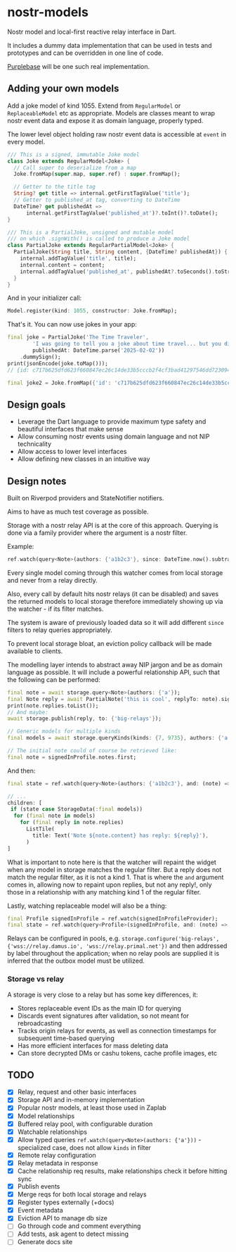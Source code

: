 # nostr-models

Nostr model and local-first reactive relay interface in Dart.

It includes a dummy data implementation that can be used in tests and prototypes and can be overridden in one line of code.

[Purplebase](https://github.com/purplebase/purplebase) will be one such real implementation.

## Adding your own models

Add a joke model of kind 1055. Extend from `RegularModel` or `ReplaceableModel` etc as appropriate. Models are classes meant to wrap nostr event data and expose it as domain language, properly typed.

The lower level object holding raw nostr event data is accessible at `event` in every model.

```dart
/// This is a signed, immutable Joke model
class Joke extends RegularModel<Joke> {
  // Call super to deserialize from a map
  Joke.fromMap(super.map, super.ref) : super.fromMap();

  // Getter to the title tag
  String? get title => internal.getFirstTagValue('title');
  // Getter to published_at tag, converting to DateTime
  DateTime? get publishedAt =>
      internal.getFirstTagValue('published_at')?.toInt()?.toDate();
}

/// This is a PartialJoke, unsigned and mutable model
/// on which .signWith() is called to produce a Joke model
class PartialJoke extends RegularPartialModel<Joke> {
  PartialJoke(String title, String content, {DateTime? publishedAt}) {
    internal.addTagValue('title', title);
    internal.content = content;
    internal.addTagValue('published_at', publishedAt?.toSeconds().toString());
  }
}
```

And in your initializer call:

```dart
Model.register(kind: 1055, constructor: Joke.fromMap);
```

That's it. You can now use jokes in your app:

```dart
final joke = PartialJoke('The Time Traveler',
        'I was going to tell you a joke about time travel... but you didn\'t like it.',
        publishedAt: DateTime.parse('2025-02-02'))
    .dummySign();
print(jsonEncode(joke.toMap()));
// {id: c717b625dfd623f660847ec26c14de33b5cccb2f4cf3bad41297546dd7230941, content: I was going to tell you a joke about time travel... but you didn't like it., created_at: 1744851226, pubkey: f907e6c86c02efe9e26c2d028c6d5112e19308e3cc54a3ff016ac0e9e1af0ff1, kind: 1055, tags: [[title, The Time Traveler], [published_at, 1738465200]], sig: null}

final joke2 = Joke.fromMap({'id': 'c717b625dfd623f660847ec26c14de33b5cccb2f4cf3bad41297546dd7230941', 'content': 'I was going to tell you a joke about time travel... but you didn\'t like it.', 'created_at': 1744851226, 'pubkey': 'f907e6c86c02efe9e26c2d028c6d5112e19308e3cc54a3ff016ac0e9e1af0ff1', 'kind': 1055, 'tags': [['title', 'The Time Traveler'], ['published_at', 1738465200]], 'sig': null}, ref);
```

## Design goals

 - Leverage the Dart language to provide maximum type safety and beautiful interfaces that make sense
 - Allow consuming nostr events using domain language and not NIP technicality
 - Allow access to lower level interfaces
 - Allow defining new classes in an intuitive way

## Design notes

Built on Riverpod providers and StateNotifier notifiers.

Aims to have as much test coverage as possible.

Storage with a nostr relay API is at the core of this approach. Querying is done via a family provider where the argument is a nostr filter.

Example:

```dart
ref.watch(query<Note>(authors: {'a1b2c3'}, since: DateTime.now().subtract(Duration(seconds: 5))));
```

Every single model coming through this watcher comes from local storage and never from a relay directly. 

Also, every call by default hits nostr relays (it can be disabled) and saves the returned models to local storage therefore immediately showing up via the watcher - if its filter matches.

The system is aware of previously loaded data so it will add different `since` filters to relay queries appropriately.

To prevent local storage bloat, an eviction policy callback will be made available to clients.

The modelling layer intends to abstract away NIP jargon and be as domain language as possible. It will include a powerful relationship API, such that the following can be performed:

```dart
final note = await storage.query<Note>(authors: {'a'});
final Note reply = await PartialNote('this is cool', replyTo: note).signWith(signer);
print(note.replies.toList());
// And maybe:
await storage.publish(reply, to: {'big-relays'});

// Generic models for multiple kinds
final models = await storage.queryKinds(kinds: {7, 9735}, authors: {'a'});

// The initial note could of course be retrieved like:
final note = signedInProfile.notes.first;
```

And then:

```dart
final state = ref.watch(query<Note>(authors: {'a1b2c3'}, and: (note) => {note.replies}));

// ...
children: [
 if (state case StorageData(:final models))
  for (final note in models)
    for (final reply in note.replies)
      ListTile(
        title: Text('Note ${note.content} has reply: ${reply}'),
      )
]
```

What is important to note here is that the watcher will repaint the widget when any model in storage matches the regular filter. But a reply does not match the regular filter, as it is not a kind 1. That is where the `and` argument comes in, allowing now to repaint upon replies, but not any reply!, only those in a relationship with any matching kind 1 of the regular filter.

Lastly, watching replaceable model will also be a thing:

```dart
final Profile signedInProfile = ref.watch(signedInProfileProvider);
final state = ref.watch(query<Profile>(signedInProfile, and: (note) => {note.following}));
```

Relays can be configured in pools, e.g. `storage.configure('big-relays', {'wss://relay.damus.io', 'wss://relay.primal.net'})` and then addressed by label throughout the application; when no relay pools are supplied it is inferred that the outbox model must be utilized.

### Storage vs relay

A storage is very close to a relay but has some key differences, it:

 - Stores replaceable event IDs as the main ID for querying
 - Discards event signatures after validation, so not meant for rebroadcasting
 - Tracks origin relays for events, as well as connection timestamps for subsequent time-based querying
 - Has more efficient interfaces for mass deleting data
 - Can store decrypted DMs or cashu tokens, cache profile images, etc

## TODO

 - [x] Relay, request and other basic interfaces
 - [x] Storage API and in-memory implementation
 - [x] Popular nostr models, at least those used in Zaplab
 - [x] Model relationships
 - [x] Buffered relay pool, with configurable duration
 - [x] Watchable relationships
 - [x] Allow typed queries `ref.watch(query<Note>(authors: {'a'}))` - specialized case, does not allow `kinds` in filter
 - [x] Remote relay configuration
 - [x] Relay metadata in response
 - [x] Cache relationship req results, make relationships check it before hitting sync
 - [x] Publish events
 - [x] Merge reqs for both local storage and relays
 - [x] Register types externally (+docs)
 - [x] Event metadata
 - [x] Eviction API to manage db size
 - [ ] Go through code and comment everything
 - [ ] Add tests, ask agent to detect missing
 - [ ] Generate docs site